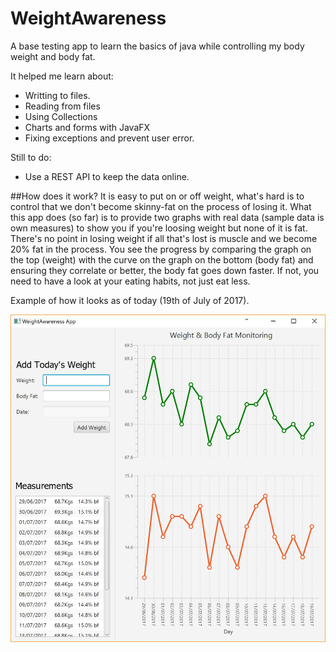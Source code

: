 # WeightAwareness
A base testing app to learn the basics of java while controlling my body weight and body fat.

It helped me learn about:
* Writting to files. 
* Reading from files
* Using Collections
* Charts and forms with JavaFX
* Fixing exceptions and prevent user error. 

Still to do:
* Use a REST API to keep the data online. 


##How does it work?
It is easy to put on or off weight, what's hard is to control that we don't become skinny-fat on the process of losing it. 
What this app does (so far) is to provide two graphs with real data (sample data is own measures) to show you if you're loosing weight but none of it is fat. There's no point in losing weight if all that's lost is muscle and we become 20% fat in the process. 
You see the progress by comparing the graph on the top (weight) with the curve on the graph on the bottom (body fat) and ensuring they correlate or better, the body fat goes down faster. If not, you need to have a look at your eating habits, not just eat less. 

Example of how it looks as of today (19th of July of 2017). 

![Screen Capture of the app](https://raw.githubusercontent.com/maikeldotuk/WeightAwareness/master/readmefiles/Capture.JPG)